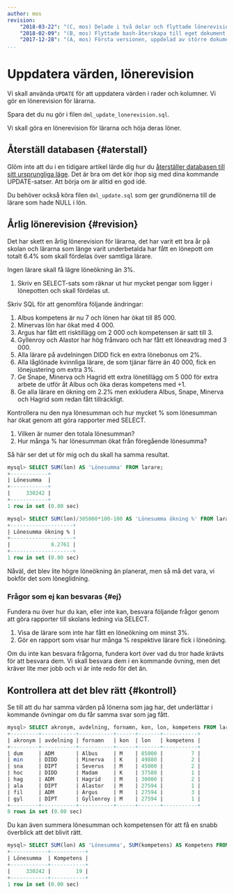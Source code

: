 ```yaml
---
author: mos
revision:
    "2018-03-22": "(C, mos) Delade i två delar och flyttade lönerevision till egen del."
    "2018-02-09": "(B, mos) Flyttade bash-återskapa till eget dokument, utskrift av sum kompetens."
    "2017-12-28": "(A, mos) Första versionen, uppdelad av större dokument."
...
```

Uppdatera värden, lönerevision
==================================

Vi skall använda `UPDATE` för att uppdatera värden i rader och kolumner. Vi gör en lönerevision för lärarna.

Spara det du nu gör i filen `dml_update_lonerevision.sql`.

Vi skall göra en lönerevision för lärarna och höja deras löner.



Återställ databasen {#aterstall}
----------------------------------

Glöm inte att du i en tidigare artikel lärde dig hur du [återställer databasen till sitt ursprungliga läge](./../uppdatera-tabellens-struktur#filer). Det är bra om det kör ihop sig med dina kommande UPDATE-satser. Att börja om är alltid en god idé.

Du behöver också köra filen `dml_update.sql` som ger grundlönerna till de lärare som hade NULL i lön.



Årlig lönerevision {#revision}
----------------------------------

Det har skett en årlig lönerevision för lärarna, det har varit ett bra år på skolan och lärarna som länge varit underbetalda har fått en lönepott om totalt 6.4% som skall fördelas över samtliga lärare.

Ingen lärare skall få lägre löneökning än 3%.

1. Skriv en SELECT-sats som räknar ut hur mycket pengar som ligger i lönepotten och skall fördelas ut.

Skriv SQL för att genomföra följande ändringar:

1. Albus kompetens är nu 7 och lönen har ökat till 85 000.
2. Minervas lön har ökat med 4 000.
3. Argus har fått ett risktillägg om 2 000 och kompetensen är satt till 3.
4. Gyllenroy och Alastor har hög frånvaro och har fått ett löneavdrag med 3 000.
5. Alla lärare på avdelningen DIDD fick en extra lönebonus om 2%.
6. Alla låglönade kvinnliga lärare, de som tjänar färre än 40 000, fick en lönejustering om extra 3%.
7. Ge Snape, Minerva och Hagrid ett extra lönetillägg om 5 000 för extra arbete de utför åt Albus och öka deras kompetens med +1.
8. Ge alla lärare en ökning om 2.2% men exkludera Albus, Snape, Minerva och Hagrid som redan fått tillräckligt.

Kontrollera nu den nya lönesumman och hur mycket % som lönesumman har ökat genom att göra rapporter med SELECT.

1. Vilken är numer den totala lönesumman?
1. Hur många % har lönesumman ökat från föregående lönesumma?

Så här ser det ut för mig och du skall ha samma resultat.

```sql
mysql> SELECT SUM(lon) AS 'Lönesumma' FROM larare;
+------------+
| Lönesumma  |
+------------+
|     330242 |
+------------+
1 row in set (0.00 sec)

mysql> SELECT SUM(lon)/305000*100-100 AS 'Lönesumma ökning %' FROM larare;
+--------------------+
| Lönesumma ökning % |
+--------------------+
|             8.2761 |
+--------------------+
1 row in set (0.00 sec)
```

Nåväl, det blev lite högre löneökning än planerat, men så må det vara, vi bokför det som löneglidning.



### Frågor som ej kan besvaras {#ej}

Fundera nu över hur du kan, eller inte kan, besvara följande frågor genom att göra rapporter till skolans ledning via SELECT.

1. Visa de lärare som inte har fått en löneökning om minst 3%.
1. Gör en rapport som visar hur många % respektive lärare fick i löneöning.

Om du inte kan besvara frågorna, fundera kort över vad du tror hade krävts för att besvara dem. Vi skall besvara dem i en kommande övning, men det kräver lite mer jobb och vi är inte redo för det än.



Kontrollera att det blev rätt {#kontroll}
-----------------------------------------

Se till att du har samma värden på lönerna som jag har, det underlättar i kommande övningar om du får samma svar som jag fått.

```sql
mysql> SELECT akronym, avdelning, fornamn, kon, lon, kompetens FROM larare ORDER BY lon DESC;
+---------+-----------+-----------+------+-------+-----------+
| akronym | avdelning | fornamn   | kon  | lon   | kompetens |
+---------+-----------+-----------+------+-------+-----------+
| dum     | ADM       | Albus     | M    | 85000 |         7 |
| min     | DIDD      | Minerva   | K    | 49880 |         2 |
| sna     | DIPT      | Severus   | M    | 45000 |         2 |
| hoc     | DIDD      | Madam     | K    | 37580 |         1 |
| hag     | ADM       | Hagrid    | M    | 30000 |         2 |
| ala     | DIPT      | Alastor   | M    | 27594 |         1 |
| fil     | ADM       | Argus     | M    | 27594 |         3 |
| gyl     | DIPT      | Gyllenroy | M    | 27594 |         1 |
+---------+-----------+-----------+------+-------+-----------+
8 rows in set (0.00 sec)
```

Du kan även summera lönesumman och kompetensen för att få en snabb överblick att det blivit rätt.

```sql
mysql> SELECT SUM(lon) AS 'Lönesumma', SUM(kompetens) AS Kompetens FROM larare;
+------------+-----------+
| Lönesumma  | Kompetens |
+------------+-----------+
|     330242 |        19 |
+------------+-----------+
1 row in set (0.00 sec)
```
